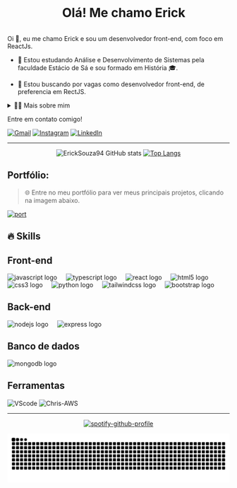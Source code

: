 <!--título-->
<div id="user-content-toc">
  <ul align="center">
    <summary><h1 style="display: inline-block">Olá! Me chamo Erick</h1></summary>
</div>

<!-- Presentation -->
<p>
  Oi 👋, eu me chamo Erick e sou um desenvolvedor front-end, com foco em ReactJs.

  - 🌱 Estou estudando Análise e Desenvolvimento de Sistemas pela faculdade Estácio de Sá e sou formado em História 🎓.

  - 🔭 Estou buscando por vagas como desenvolvedor front-end, de preferencia em RectJS.
</p>

<!-- Dropdown -->
<details>
  <summary>👨‍💻 Mais sobre mim</summary>

  - 💬 Me chamo Erick Souza, tenho 30 anos de idade, moro atualmente em Portugal e sou um Desenvolvedor Front-end com foco em desenvolvimento web utilizando ferramentas atuais como React, JavaScript, HTML, CSS, Bootstrap NodeJs e Tailwind. Minha trajetória combina educação tecnológica e programação, permitindo-me criar interfaces modernas e interativas.

- Tenho experiência na criação de aplicações web responsivas e em integração de APIs, sempre buscando aprimorar a acessibilidade e experiência do usuário. Além disso, minha atuação na educação tecnológica me proporcionou habilidades em ensino de programação, metodologias ativas e projetos STEAM. Atualmente, estou focado em aprimorar minhas habilidades como desenvolvedor, explorando React.js, Next.js e arquitetura de software.

- Sempre aberto para novos conhecimentos!
</details>

<!-- Links -->
<p>Entre em contato comigo!</p>

[![Gmail](https://img.shields.io/badge/Gmail-D14836?style=for-the-badge&logo=gmail&logoColor=white)](mailto:ericksouza94@gmail.com)
[![Instagram](https://img.shields.io/badge/Instagram-E4405F?style=for-the-badge&logo=instagram&logoColor=white)](https://www.instagram.com/ericksniks/)
[![LinkedIn](https://img.shields.io/badge/LinkedIn-0077B5?style=for-the-badge&logo=linkedin&logoColor=white)](https://www.linkedin.com/in/ericksouza94/)

---

<!-- GithubStats -->
<div align="center">
  <p>
    
  ![ErickSouza94 GitHub stats](https://github-readme-stats.vercel.app/api?username=ericksouza94&show_icons=true&theme=dark)
  [![Top Langs](https://github-readme-stats.vercel.app/api/top-langs/?username=ericksouza94&show_icons=true&theme=dark)](https://github.com/anuraghazra/github-readme-stats)
  
  </p>
</div>

<!-- Portfolio -->
## Portfólio:
>🌐 Entre no meu portfólio para ver meus principais projetos, clicando na imagem abaixo. <br/>
<!-- IMG -->
<p align="left">
  <a href="https://portifolio-erick-souza.vercel.app" target="_blank" rel="noopener noreferrer">
    <img src="https://github.com/user-attachments/assets/407d1c6c-442e-4c1b-be84-caf836490f00" alt="port">
  </a>
</p>

## 🔥 Skills
<!-- Skills: Programming Languages -->
  <div style="flex-basis: 48%;">
        <h2>Front-end</h2>
        <img src="https://cdn.jsdelivr.net/gh/devicons/devicon/icons/javascript/javascript-original.svg" height="30" alt="javascript logo"  />
        <img width="12" />
        <img src="https://cdn.jsdelivr.net/gh/devicons/devicon/icons/typescript/typescript-original.svg" height="30" alt="typescript logo"  />
        <img width="12" />
        <img src="https://cdn.jsdelivr.net/gh/devicons/devicon/icons/react/react-original.svg" height="30" alt="react logo"  />
        <img width="12" />
        <img src="https://cdn.jsdelivr.net/gh/devicons/devicon/icons/html5/html5-original.svg" height="30" alt="html5 logo"  />
        <img width="12" />
        <img src="https://cdn.jsdelivr.net/gh/devicons/devicon/icons/css3/css3-original.svg" height="30" alt="css3 logo"  />
        <img width="12" />
        <img src="https://cdn.jsdelivr.net/gh/devicons/devicon/icons/python/python-original.svg" height="30" alt="python logo"  />
        <img width="12" />
        <img src="https://skillicons.dev/icons?i=tailwind" height="30" alt="tailwindcss logo"  />
        <img width="12" />
        <img src="https://cdn.jsdelivr.net/gh/devicons/devicon/icons/bootstrap/bootstrap-original.svg" height="30" alt="bootstrap logo"  />
        <img width="12" />
      <h2>Back-end</h2>
        <img src="https://cdn.jsdelivr.net/gh/devicons/devicon/icons/nodejs/nodejs-original.svg" height="30" alt="nodejs logo"  />
        <img width="12" />
        <img src="https://skillicons.dev/icons?i=express" height="30" alt="express logo"  />
        <img width="12" />
      <h2>Banco de dados</h2>
        <img src="https://cdn.jsdelivr.net/gh/devicons/devicon/icons/mongodb/mongodb-original.svg" height="30" alt="mongodb logo"  />
      <h2>Ferramentas</h2>
        <img align="center" alt="VScode" height="30" width="40" src="https://cdn.jsdelivr.net/gh/devicons/devicon/icons/vscode/vscode-original.svg">
        <img align="center" alt="Chris-AWS" height="30" width="40" src="https://cdn.jsdelivr.net/gh/devicons/devicon/icons/git/git-original.svg">
  </div>

  ---
  <div align="center">
    
 [![spotify-github-profile](https://spotify-github-profile.kittinanx.com/api/view?uid=222snr7bsjtq3ji2dzo3biama&cover_image=true&theme=novatorem&show_offline=false&background_color=121212&interchange=false&bar_color=1fbd00&bar_color_cover=true)](https://github.com/kittinan/spotify-github-profile)
  </div>

  <img src="https://raw.githubusercontent.com/ericksouza94/ericksouza94/output/snake.svg" alt="Snake animation" />

